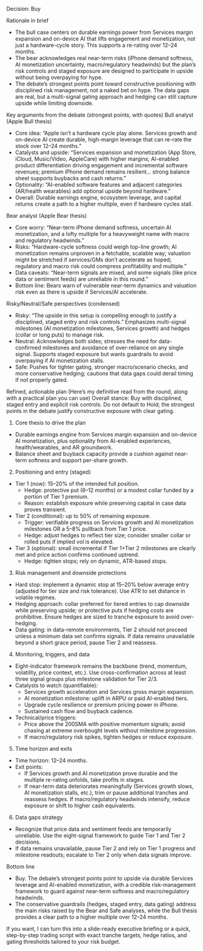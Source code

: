 Decision: Buy

Rationale in brief
- The bull case centers on durable earnings power from Services margin expansion and on-device AI that lifts engagement and monetization, not just a hardware-cycle story. This supports a re-rating over 12–24 months.
- The bear acknowledges real near-term risks (iPhone demand softness, AI monetization uncertainty, macro/regulatory headwinds) but the plan’s risk controls and staged exposure are designed to participate in upside without being overpaying for hype.
- The debate’s strongest points point toward constructive positioning with disciplined risk management, not a naked bet on hype. The data gaps are real, but a multi-signal gating approach and hedging can still capture upside while limiting downside.

Key arguments from the debate (strongest points, with quotes)
Bull analyst (Apple Bull thesis)
- Core idea: “Apple isn’t a hardware cycle play alone. Services growth and on-device AI create durable, high-margin leverage that can re-rate the stock over 12–24 months.”
- Catalysts and upside: “Services expansion and monetization (App Store, iCloud, Music/Video, AppleCare) with higher margins; AI-enabled product differentiation driving engagement and incremental software revenues; premium iPhone demand remains resilient… strong balance sheet supports buybacks and cash returns.”
- Optionality: “AI-enabled software features and adjacent categories (AR/health wearables) add optional upside beyond hardware.”
- Overall: Durable earnings engine, ecosystem leverage, and capital returns create a path to a higher multiple, even if hardware cycles stall.

Bear analyst (Apple Bear thesis)
- Core worry: “Near-term iPhone demand softness, uncertain AI monetization, and a lofty multiple for a heavyweight name with macro and regulatory headwinds.”
- Risks: “Hardware-cycle softness could weigh top-line growth; AI monetization remains unproven in a fetchable, scalable way; valuation might be stretched if services/GMs don’t accelerate as hoped; regulatory and macro risk could compress profitability and multiple.”
- Data caveats: “Near-term signals are mixed, and some signals (like price data or sentiment feeds) are unreliable in this round.”
- Bottom line: Bears warn of vulnerable near-term dynamics and valuation risk even as there is upside if Services/AI accelerate.

Risky/Neutral/Safe perspectives (condensed)
- Risky: “The upside in this setup is compelling enough to justify a disciplined, staged entry and risk controls.” Emphasizes multi-signal milestones (AI monetization milestones, Services growth) and hedges (collar or long puts) to manage risk.
- Neutral: Acknowledges both sides; stresses the need for data-confirmed milestones and avoidance of over-reliance on any single signal. Supports staged exposure but wants guardrails to avoid overpaying if AI monetization stalls.
- Safe: Pushes for tighter gating, stronger macro/scenario checks, and more conservative hedging; cautions that data gaps could derail timing if not properly gated.

Refined, actionable plan (Here’s my definitive read from the round, along with a practical plan you can use)
Overall stance: Buy with disciplined, staged entry and explicit risk controls. Do not default to Hold; the strongest points in the debate justify constructive exposure with clear gating.

1) Core thesis to drive the plan
- Durable earnings engine from Services margin expansion and on-device AI monetization, plus optionality from AI-enabled experiences, health/wearables, and AR groundwork.
- Balance sheet and buyback capacity provide a cushion against near-term softness and support per-share growth.

2) Positioning and entry (staged)
- Tier 1 (now): 15–20% of the intended full position.
  - Hedge: protective put (6–12 months) or a modest collar funded by a portion of Tier 1 premium.
  - Reason: establish exposure while preserving capital in case data proves transient.
- Tier 2 (conditional): up to 50% of remaining exposure.
  - Trigger: verifiable progress on Services growth and AI monetization milestones OR a 5–8% pullback from Tier 1 price.
  - Hedge: adjust hedges to reflect tier size; consider smaller collar or rolled puts if implied vol is elevated.
- Tier 3 (optional): small incremental if Tier 1+Tier 2 milestones are clearly met and price action confirms continued uptrend.
  - Hedge: tighten stops; rely on dynamic, ATR-based stops.

3) Risk management and downside protections
- Hard stop: implement a dynamic stop at 15–20% below average entry (adjusted for tier size and risk tolerance). Use ATR to set distance in volatile regimes.
- Hedging approach: collar preferred for tiered entries to cap downside while preserving upside; or protective puts if hedging costs are prohibitive. Ensure hedges are sized to tranche exposure to avoid over-hedging.
- Data gating: in data-remote environments, Tier 2 should not proceed unless a minimum data set confirms signals. If data remains unavailable beyond a short grace period, pause Tier 2 and reassess.

4) Monitoring, triggers, and data
- Eight-indicator framework remains the backbone (trend, momentum, volatility, price context, etc.). Use cross-confirmation across at least three signal groups plus milestone validation for Tier 2/3.
- Catalysts to watch (quantifiable):
  - Services growth acceleration and Services gross margin expansion.
  - AI monetization milestone: uplift in ARPU or paid AI-enabled tiers.
  - Upgrade cycle resilience or premium pricing power in iPhone.
  - Sustained cash flow and buyback cadence.
- Technical/price triggers:
  - Price above the 200SMA with positive momentum signals; avoid chasing at extreme overbought levels without milestone progression.
  - If macro/regulatory risk spikes, tighten hedges or reduce exposure.

5) Time horizon and exits
- Time horizon: 12–24 months.
- Exit points:
  - If Services growth and AI monetization prove durable and the multiple re-rating unfolds, take profits in stages.
  - If near-term data deteriorates meaningfully (Services growth slows, AI monetization stalls, etc.), trim or pause additional tranches and reassess hedges.
  If macro/regulatory headwinds intensify, reduce exposure or shift to higher cash equivalents.

6) Data gaps strategy
- Recognize that price data and sentiment feeds are temporarily unreliable. Use the eight-signal framework to guide Tier 1 and Tier 2 decisions.
- If data remains unavailable, pause Tier 2 and rely on Tier 1 progress and milestone readouts; escalate to Tier 2 only when data signals improve.

Bottom line
- Buy. The debate’s strongest points point to upside via durable Services leverage and AI-enabled monetization, with a credible risk-management framework to guard against near-term softness and macro/regulatory headwinds.
- The conservative guardrails (hedges, staged entry, data gating) address the main risks raised by the Bear and Safe analyses, while the Bull thesis provides a clear path to a higher multiple over 12–24 months.

If you want, I can turn this into a slide-ready executive briefing or a quick, step-by-step trading script with exact tranche targets, hedge ratios, and gating thresholds tailored to your risk budget.
